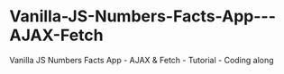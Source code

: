 # Vanilla-JS-Numbers-Facts-App---AJAX-Fetch
Vanilla JS Numbers Facts App - AJAX &amp; Fetch  - Tutorial - Coding along
